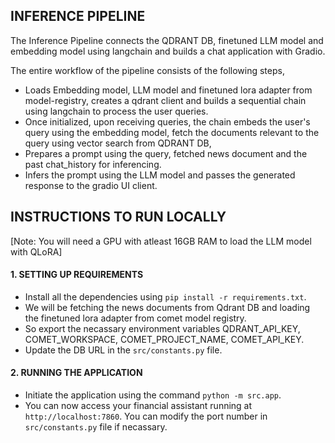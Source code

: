 ## INFERENCE PIPELINE

The Inference Pipeline connects the QDRANT DB, finetuned LLM model and embedding model using langchain and builds a chat application with Gradio. 

The entire workflow of the pipeline consists of the following steps,

- Loads Embedding model, LLM model and finetuned lora adapter from model-registry, creates a qdrant client and builds a sequential chain using langchain to process the user queries.
- Once initialized, upon receiving queries, the chain embeds the user's query using the embedding model, fetch the documents relevant to the query using vector search from QDRANT DB,
- Prepares a prompt using the query, fetched news document and the past chat_history for inferencing.
- Infers the prompt using the LLM model and passes the generated response to the gradio UI client.

## INSTRUCTIONS TO RUN LOCALLY
[Note: You will need a GPU with atleast 16GB RAM to load the LLM model with QLoRA]

#### 1. SETTING UP REQUIREMENTS

- Install all the dependencies using `pip install -r requirements.txt`.
- We will be fetching the news documents from Qdrant DB and loading the finetuned lora adapter from comet model registry. 
- So export the necassary environment variables QDRANT_API_KEY, COMET_WORKSPACE, COMET_PROJECT_NAME, COMET_API_KEY. 
- Update the DB URL in the `src/constants.py` file.

#### 2. RUNNING THE APPLICATION

- Initiate the application using the command `python -m src.app`.
- You can now access your financial assistant running at `http://localhost:7860`. You can modify the port number in `src/constants.py` file if necassary.

